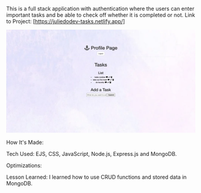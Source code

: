 This is a full stack application with authentication where the users can enter important tasks and be able to check off whether it is completed or not.
Link to Project: [https://juliedodev-tasks.netlify.app/]

<img src="tasks.png">

How It's Made:

Tech Used: EJS, CSS, JavaScript, Node.js, Express.js and MongoDB.

Optimizations: 

Lesson Learned: I learned how to use CRUD functions and stored data in MongoDB. 




